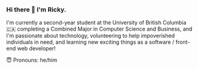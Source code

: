 ### Hi there 👋 I'm Ricky.

I'm currently a second-year student at the University of British Columbia 🇨🇦 completing a Combined Major in Computer Science and Business, and I'm passionate about technology, volunteering to help impoverished individuals in need, and learning new exciting things as a software / front-end web developer!

😇 Pronouns: he/him
<!--
**rickylai248/rickylai248** is a ✨ _special_ ✨ repository because its `README.md` (this file) appears on your GitHub profile.
{
  "name": "Ricky Lai"
  "specialization": "ubc bucs '23 ",
  "company": "@building blocks + incoming @sunrise international",
  "location": "Vancouver, Canada",
 }
